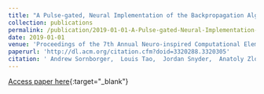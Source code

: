 ```yaml
---
title: "A Pulse-gated, Neural Implementation of the Backpropagation Algorithm"
collection: publications
permalink: /publication/2019-01-01-A-Pulse-gated-Neural-Implementation-of-the-Backpropagation-Algorithm
date: 2019-01-01
venue: 'Proceedings of the 7th Annual Neuro-inspired Computational Elements Workshop on - NICE &apos;19'
paperurl: 'http://dl.acm.org/citation.cfm?doid=3320288.3320305'
citation: ' Andrew Sornborger,  Louis Tao,  Jordan Snyder,  Anatoly Zlotnik, &quot;A Pulse-gated, Neural Implementation of the Backpropagation Algorithm.&quot; Proceedings of the 7th Annual Neuro-inspired Computational Elements Workshop on - NICE &amp;apos;19, 2019.'
---
```

[Access paper here](http://dl.acm.org/citation.cfm?doid=3320288.3320305){:target="_blank"}
